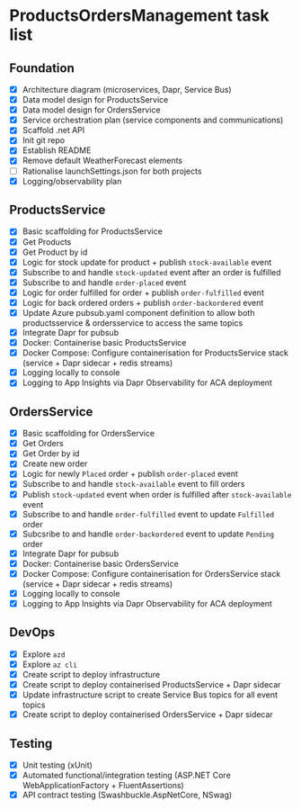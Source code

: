 # ProductsOrdersManagement task list

## Foundation
- [x] Architecture diagram (microservices, Dapr, Service Bus)
- [x] Data model design for ProductsService
- [x] Data model design for OrdersService
- [x] Service orchestration plan (service components and communications)
- [x] Scaffold .net API
- [x] Init git repo
- [x] Establish README
- [x] Remove default WeatherForecast elements
- [ ] Rationalise launchSettings.json for both projects
- [x] Logging/observability plan

## ProductsService
- [x] Basic scaffolding for ProductsService
- [x] Get Products
- [x] Get Product by id
- [x] Logic for stock update for product + publish `stock-available` event
- [x] Subscribe to and handle `stock-updated` event after an order is fulfilled
- [x] Subscribe to and handle `order-placed` event
- [x] Logic for order fulfilled for order + publish `order-fulfilled` event
- [x] Logic for back ordered orders + publish `order-backordered` event
- [x] Update Azure pubsub.yaml component definition to allow both productsservice & ordersservice to access the same topics
- [x] Integrate Dapr for pubsub
- [x] Docker: Containerise basic ProductsService
- [x] Docker Compose: Configure containerisation for ProductsService stack (service + Dapr sidecar + redis streams)
- [x] Logging locally to console
- [x] Logging to App Insights via Dapr Observability for ACA deployment

## OrdersService
- [x] Basic scaffolding for OrdersService
- [x] Get Orders
- [x] Get Order by id
- [x] Create new order
- [x] Logic for newly `Placed` order + publish `order-placed` event
- [x] Subscribe to and handle `stock-available` event to fill orders
- [x] Publish `stock-updated` event when order is fulfilled after `stock-available` event
- [x] Subscribe to and handle `order-fulfilled` event to update `Fulfilled` order
- [x] Subcsribe to and handle `order-backordered` event to update `Pending` order
- [x] Integrate Dapr for pubsub
- [x] Docker: Containerise basic OrdersService
- [x] Docker Compose: Configure containerisation for OrdersService stack (service + Dapr sidecar + redis streams)
- [x] Logging locally to console
- [x] Logging to App Insights via Dapr Observability for ACA deployment

## DevOps
- [x] Explore `azd`
- [x] Explore `az cli`
- [x] Create script to deploy infrastructure
- [x] Create script to deploy containerised ProductsService + Dapr sidecar
- [x] Update infrastructure script to create Service Bus topics for all event topics
- [x] Create script to deploy containerised OrdersService + Dapr sidecar

## Testing
- [x] Unit testing (xUnit)
- [x] Automated functional/integration testing (ASP.NET Core WebApplicationFactory + FluentAssertions)
- [x] API contract testing (Swashbuckle.AspNetCore, NSwag)